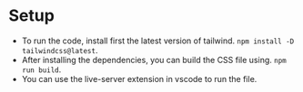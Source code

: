 # Setup
- To run the code, install first the latest version of tailwind.
`npm install -D tailwindcss@latest`.
- After installing the dependencies, you can build the CSS file using.
`npm run build`.
- You can use the live-server extension in vscode to run the file. 

